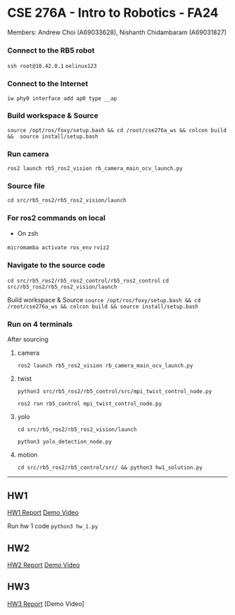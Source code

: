 # CSE 276A - Intro to Robotics - FA24
Members: Andrew Choi (A69033628), Nishanth Chidambaram (A69031827)

### Connect to the RB5 robot
``` ssh root@10.42.0.1 ```
``` oelinux123 ```


### Connect to the Internet

```iw phy0 interface add ap0 type __ap```




### Build workspace & Source
  
```source /opt/ros/foxy/setup.bash && cd /root/cse276a_ws && colcon build &&  source install/setup.bash```

### Run camera
  
```ros2 launch rb5_ros2_vision rb_camera_main_ocv_launch.py```


### Source file
```cd src/rb5_ros2/rb5_ros2_vision/launch```


### For ros2 commands on local
- On zsh
  
```micromamba activate ros_env```
```rviz2```


### Navigate to the source code
```cd src/rb5_ros2/rb5_ros2_control/rb5_ros2_control```
``` cd src/rb5_ros2/rb5_ros2_vision/launch ```

Build workspace & Source
```source /opt/ros/foxy/setup.bash && cd /root/cse276a_ws && colcon build && source install/setup.bash```

### Run on 4 terminals
After sourcing
1. camera

	```ros2 launch rb5_ros2_vision rb_camera_main_ocv_launch.py```
3. twist
   
	```python3 src/rb5_ros2/rb5_control/src/mpi_twist_control_node.py```

	```ros2 run rb5_control mpi_twist_control_node.py```

5. yolo
	
 	```cd src/rb5_ros2/rb5_ros2_vision/launch```

	```python3 yolo_detection_node.py```

7. motion
	
 	```cd src/rb5_ros2/rb5_control/src/ && python3 hw1_solution.py```

---
## HW1
[HW1 Report](https://docs.google.com/document/d/1tgoSK-LGrkjnmwbC2iX3vB4yHsQcUyFOQoaKGKj4cTM/edit?tab=t.0)
[Demo Video](https://youtu.be/aajG44xzSN8)

Run hw 1 code
```python3 hw_1.py```

## HW2
[HW2 Report](https://docs.google.com/document/d/1fSxU7LPmJGaLbF6K0kpocTLwebwbZqaJzBPrKvLl9I0/edit?tab=t.0)
[Demo Video](https://youtu.be/z6qyyYL_FeU)

## HW3
[HW3 Report](https://docs.google.com/document/d/12vi6x22ai03davU3_yrkwaHJN8hiRHjM2HlS1EhhmJg/edit?tab=t.0)
[Demo Video]
